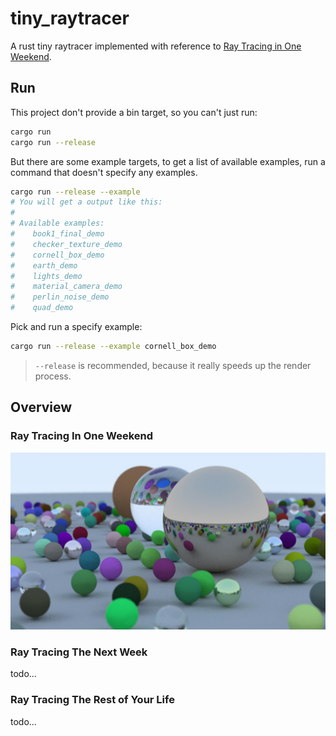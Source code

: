 # tiny_raytracer

A rust tiny raytracer implemented with reference to [Ray Tracing in One Weekend](https://raytracing.github.io/books/RayTracingInOneWeekend.html).

## Run

This project don't provide a bin target, so you can't just run:

```bash
cargo run
cargo run --release
```

But there are some example targets, to get a list of available examples, run a command that doesn't specify any examples.

```bash
cargo run --release --example
# You will get a output like this:
#
# Available examples:
#    book1_final_demo
#    checker_texture_demo
#    cornell_box_demo
#    earth_demo
#    lights_demo
#    material_camera_demo
#    perlin_noise_demo
#    quad_demo
```

Pick and run a specify example:

```bash
cargo run --release --example cornell_box_demo
```

>`--release` is recommended, because it really speeds up the render process.

## Overview

### Ray Tracing In One Weekend

![Ray Tracing In One Weekend](screenshots/first-book-final-scene.jpg)

### Ray Tracing The Next Week

todo...

### Ray Tracing The Rest of Your Life

todo...
